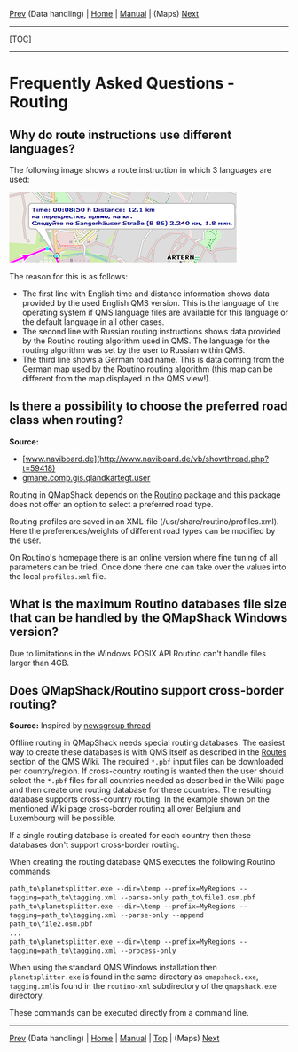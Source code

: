 [Prev](DocFaqHandling) (Data handling) | [Home](Home) | [Manual](DocMain) | (Maps) [Next](DocFaqMaps)
- - -
[TOC]
- - -

# Frequently Asked Questions - Routing 


## Why do route instructions use different languages?

The following image shows a route instruction in which 3 languages are used:

![Routing language](images/DocFaq/RouteLanguage.png "Routing language")  

The reason for this is as follows:

* The first line with English time and distance information shows data provided by the used English QMS version. This is 
the language of the operating system if QMS language files are available for this language or the default language 
in all other cases.
* The second line with Russian routing instructions shows data provided by the Routino routing algorithm used in QMS. 
The language for the routing algorithm was set by the user to Russian within QMS.
* The third line shows a German road name. This is data coming from the German map used by the Routino routing algorithm 
(this map can be different from the map displayed in the QMS view!).

## Is there a possibility to choose the preferred road class when routing?

**Source:** 
 * [www.naviboard.de](http://www.naviboard.de/vb/showthread.php?t=59418)
 * [gmane.comp.gis.qlandkartegt.user](http://article.gmane.org/gmane.comp.gis.qlandkartegt.user/2626)

Routing in QMapShack depends on the [Routino](http://routino.org) package and this package does not offer an option to select a preferred road type.

Routing profiles are saved in an XML-file (/usr/share/routino/profiles.xml). Here the preferences/weights of 
different road types can be modified by the user.

On Routino's homepage there is an online version where fine
tuning of all parameters can be tried. Once done there one can take over the values into the local `profiles.xml` file.

## What is the maximum Routino databases file size that can be handled by the QMapShack Windows version?

Due to limitations in the Windows POSIX API Routino can't handle files larger than 4GB.

## Does QMapShack/Routino support cross-border routing?

**Source:** Inspired by [newsgroup thread](https://sourceforge.net/p/qlandkartegt/mailman/qlandkartegt-users/thread/1450466213.2419.8.camel%40knibb.myzen.co.uk/#msg34706080)

Offline routing in QMapShack needs special routing databases. The easiest way to create these databases is with QMS itself
as described in the [Routes](DocGisItemsRte) section of the QMS Wiki. The required `*.pbf` input files can be downloaded per country/region.
If cross-country routing is wanted then the user should select the `*.pbf` files for all countries needed as described in the Wiki page
and then create one routing database for these countries. The resulting database supports cross-country routing. In the example shown
on the mentioned Wiki page cross-border routing all over Belgium and Luxembourg will be possible. 

If a single routing database is created for each country then these databases don't support cross-border routing.

When creating the routing database QMS executes the following Routino commands:

    path_to\planetsplitter.exe --dir=\temp --prefix=MyRegions --tagging=path_to\tagging.xml --parse-only path_to\file1.osm.pbf 
    path_to\planetsplitter.exe --dir=\temp --prefix=MyRegions --tagging=path_to\tagging.xml --parse-only --append path_to\file2.osm.pbf 
    ...
    path_to\planetsplitter.exe --dir=\temp --prefix=MyRegions --tagging=path_to\tagging.xml --process-only    

When using the standard QMS Windows installation then `planetsplitter.exe` is found in the same directory as `qmapshack.exe`,
`tagging.xml`is found in the `routino-xml` subdirectory of the `qmapshack.exe` directory.
    
These commands can be executed directly from a command line.
    
- - -
[Prev](DocFaqHandling) (Data handling) | [Home](Home) | [Manual](DocMain) | [Top](#) | (Maps) [Next](DocFaqMaps)
